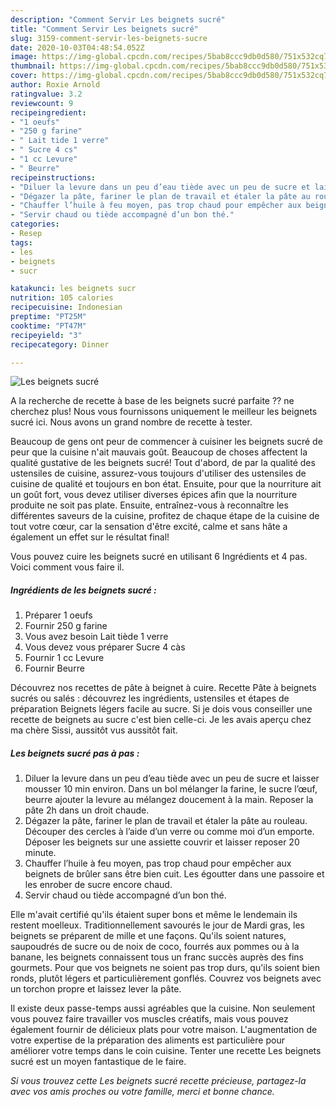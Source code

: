 ```yaml
---
description: "Comment Servir Les beignets sucré"
title: "Comment Servir Les beignets sucré"
slug: 3159-comment-servir-les-beignets-sucre
date: 2020-10-03T04:48:54.052Z
image: https://img-global.cpcdn.com/recipes/5bab8ccc9db0d580/751x532cq70/les-beignets-sucre-photo-principale-de-la-recette.jpg
thumbnail: https://img-global.cpcdn.com/recipes/5bab8ccc9db0d580/751x532cq70/les-beignets-sucre-photo-principale-de-la-recette.jpg
cover: https://img-global.cpcdn.com/recipes/5bab8ccc9db0d580/751x532cq70/les-beignets-sucre-photo-principale-de-la-recette.jpg
author: Roxie Arnold
ratingvalue: 3.2
reviewcount: 9
recipeingredient:
- "1 oeufs"
- "250 g farine"
- " Lait tide 1 verre"
- " Sucre 4 cs"
- "1 cc Levure"
- " Beurre"
recipeinstructions:
- "Diluer la levure dans un peu d’eau tiède avec un peu de sucre et laisser mousser 10 min environ. Dans un bol mélanger la farine, le sucre l’œuf, beurre ajouter la levure au mélangez doucement à la main. Reposer la pâte 2h dans un droit chaude."
- "Dégazer la pâte, fariner le plan de travail et étaler la pâte au rouleau. Découper des cercles à l’aide d’un verre ou comme moi d’un emporte. Déposer les beignets sur une assiette couvrir et laisser reposer 20 minute."
- "Chauffer l’huile à feu moyen, pas trop chaud pour empêcher aux beignets de brûler sans être bien cuit. Les égoutter dans une passoire et les enrober de sucre encore chaud."
- "Servir chaud ou tiède accompagné d’un bon thé."
categories:
- Resep
tags:
- les
- beignets
- sucr

katakunci: les beignets sucr 
nutrition: 105 calories
recipecuisine: Indonesian
preptime: "PT25M"
cooktime: "PT47M"
recipeyield: "3"
recipecategory: Dinner

---
```



![Les beignets sucré](https://img-global.cpcdn.com/recipes/5bab8ccc9db0d580/751x532cq70/les-beignets-sucre-photo-principale-de-la-recette.jpg)

A la recherche de recette à base de les beignets sucré parfaite ?? ne cherchez plus! Nous vous fournissons uniquement le meilleur les beignets sucré ici. Nous avons un grand nombre de recette à tester.

Beaucoup de gens ont peur de commencer à cuisiner les beignets sucré de peur que la cuisine n'ait mauvais goût. Beaucoup de choses affectent la qualité gustative de les beignets sucré! Tout d'abord, de par la qualité des ustensiles de cuisine, assurez-vous toujours d'utiliser des ustensiles de cuisine de qualité et toujours en bon état. Ensuite, pour que la nourriture ait un goût fort, vous devez utiliser diverses épices afin que la nourriture produite ne soit pas plate. Ensuite, entraînez-vous à reconnaître les différentes saveurs de la cuisine, profitez de chaque étape de la cuisine de tout votre cœur, car la sensation d'être excité, calme et sans hâte a également un effet sur le résultat final!

<!--inarticleads1-->

Vous pouvez cuire les beignets sucré en utilisant 6 Ingrédients et 4 pas. Voici comment vous faire il.

##### Ingrédients de les beignets sucré :

1. Préparer 1 oeufs
1. Fournir 250 g farine
1. Vous avez besoin  Lait tiède 1 verre
1. Vous devez vous préparer  Sucre 4 càs
1. Fournir 1 cc Levure
1. Fournir  Beurre


Découvrez nos recettes de pâte à beignet à cuire. Recette Pâte à beignets sucrés ou salés : découvrez les ingrédients, ustensiles et étapes de préparation Beignets légers facile au sucre. Si je dois vous conseiller une recette de beignets au sucre c&#39;est bien celle-ci. Je les avais aperçu chez ma chère Sissi, aussitôt vus aussitôt fait. 

<!--inarticleads2-->

##### Les beignets sucré pas à pas :

1. Diluer la levure dans un peu d’eau tiède avec un peu de sucre et laisser mousser 10 min environ. Dans un bol mélanger la farine, le sucre l’œuf, beurre ajouter la levure au mélangez doucement à la main. Reposer la pâte 2h dans un droit chaude.
1. Dégazer la pâte, fariner le plan de travail et étaler la pâte au rouleau. Découper des cercles à l’aide d’un verre ou comme moi d’un emporte. Déposer les beignets sur une assiette couvrir et laisser reposer 20 minute.
1. Chauffer l’huile à feu moyen, pas trop chaud pour empêcher aux beignets de brûler sans être bien cuit. Les égoutter dans une passoire et les enrober de sucre encore chaud.
1. Servir chaud ou tiède accompagné d’un bon thé.


Elle m&#39;avait certifié qu&#39;ils étaient super bons et même le lendemain ils restent moelleux. Traditionnellement savourés le jour de Mardi gras, les beignets se préparent de mille et une façons. Qu&#39;ils soient natures, saupoudrés de sucre ou de noix de coco, fourrés aux pommes ou à la banane, les beignets connaissent tous un franc succès auprès des fins gourmets. Pour que vos beignets ne soient pas trop durs, qu&#39;ils soient bien ronds, plutôt légers et particulièrement gonflés. Couvrez vos beignets avec un torchon propre et laissez lever la pâte. 

<!--inarticleads1-->

<p>
Il existe deux passe-temps aussi agréables que la cuisine. Non seulement vous pouvez faire travailler vos muscles créatifs, mais vous pouvez également fournir de délicieux plats pour votre maison. L'augmentation de votre expertise de la préparation des aliments est particulière pour améliorer votre temps dans le coin cuisine. Tenter une recette Les beignets sucré est un moyen fantastique de le faire.
</p>

<p>
<i>Si vous trouvez cette Les beignets sucré recette précieuse, partagez-la avec vos amis proches ou votre famille, merci et bonne chance.</i>
</p>

